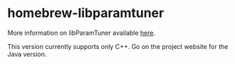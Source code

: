 # homebrew-libparamtuner

More information on libParamTuner available [here](https://github.com/casiez/libparamtuner).

This version currently supports only C++. Go on the project website for the Java version.
